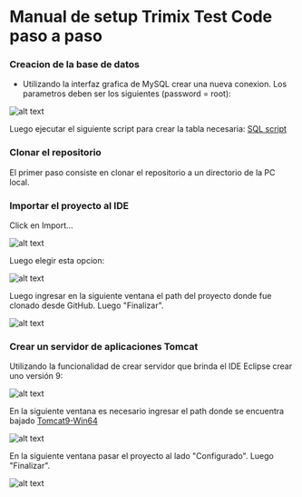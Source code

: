 # Manual de setup Trimix Test Code paso a paso

### Creacion de la base de datos

* Utilizando la interfaz grafica de MySQL crear una nueva conexion. Los parametros deben ser los siguientes (password = root):

![alt text](https://github.com/mikedr/trimix/blob/master/manual/DB001.png)

Luego ejecutar el siguiente script para crear la tabla necesaria: [SQL script](https://github.com/mikedr/trimix/blob/master/manual/crearDByTabla.sql)

### Clonar el repositorio

El primer paso consiste en clonar el repositorio a un directorio de la PC local.

### Importar el proyecto al IDE

Click en Import...

![alt text](https://github.com/mikedr/trimix/blob/master/manual/001.png)

Luego elegir esta opcion:

![alt text](https://github.com/mikedr/trimix/blob/master/manual/002.png)

Luego ingresar en la siguiente ventana el path del proyecto donde fue clonado desde GitHub. Luego "Finalizar".

![alt text](https://github.com/mikedr/trimix/blob/master/manual/003.png)

### Crear un servidor de aplicaciones Tomcat

Utilizando la funcionalidad de crear servidor que brinda el IDE Eclipse crear uno versión 9:

![alt text](https://github.com/mikedr/trimix/blob/master/manual/004.png)

En la siguiente ventana es necesario ingresar el path donde se encuentra bajado [Tomcat9-Win64](https://apache.zero.com.ar/tomcat/tomcat-9/v9.0.40/bin/apache-tomcat-9.0.40-windows-x64.zip)

![alt text](https://github.com/mikedr/trimix/blob/master/manual/005.png)

En la siguiente ventana pasar el proyecto al lado "Configurado". Luego "Finalizar".

![alt text](https://github.com/mikedr/trimix/blob/master/manual/006.png)

